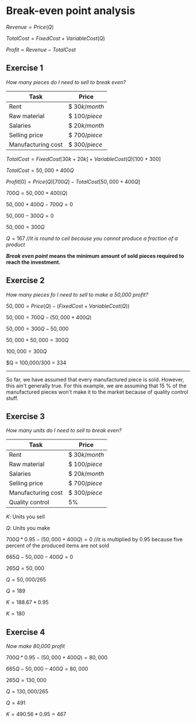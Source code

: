 # Break-even point analysis

$Revenue = Price(Q)$

$TotalCost = FixedCost + VariableCost(Q)$

$Profit = Revenue - TotalCost$

## Exercise 1
*How many pieces do I need to sell to break even?*

| Task               | Price         |
| ------------------ | ------------- |
| Rent               | $ $30k/month$ |
| Raw material       | $ $100/piece$ |
| Salaries           | $ $20k/month$ |
| Selling price      | $ $700/piece$ |
| Manufacturing cost | $ $300/piece$ |


$TotalCost = FixedCost[30k + 20k] + VariableCost(Q) [100 + 300]$

$TotalCost = 50,000 + 400Q$

$Profit [0] = Price(Q) [700Q] - TotalCost [50,000 + 400Q]$

$700Q = 50,000 + 400(Q)$

$50,000 + 400Q - 700Q = 0$

$50,000 - 300Q = 0$

$50,000 = 300Q$

$Q = 167$
*//it is round to ceil because you cannot produce a fraction of a product*

***Break even point* means the minimum amount of sold pieces required to reach the investment.**


## Exercise 2

*How many pieces fo I need to sell to make a 50,000 profit?*

$50,000 = Price(Q) - (FixedCost + VariableCost(Q))$

$50,000 = 700Q - (50,000 + 400Q)$

$50,000 = 300Q - 50,000$

$50,000 + 50,000 = 300Q$

$100,000 = 300Q$

$Q = 100,000/300 = 334

---

So far, we have assumed that every manufactured piece is sold. However, this ain't generally true.
For this example, we are assuming that 15 % of the manufactured pieces won't make it to the market because of quality control stuff.

## Exercise 3

*How many units do I need to sell to break even?*

| Task               | Price         |
| ------------------ | ------------- |
| Rent               | $ $30k/month$ |
| Raw material       | $ $100/piece$ |
| Salaries           | $ $20k/month$ |
| Selling price      | $ $700/piece$ |
| Manufacturing cost | $ $300/piece$ |
| Quality control    | $5\%$        |

$K$: Units you sell

$Q$: Units you make

$700Q*0.95 - (50,000 + 400Q) = 0$
//it is multiplied by 0.95 because five percent of the produced items are not sold

$665Q - 50,000 - 400Q = 0$

$265Q = 50,000$

$Q = 50,000/265$

$Q = 189$

$K = 188.67 * 0.95$

$K = 180$

## Exercise 4
*Now make 80,000 profit*

$700Q*0.95 - (50,000 + 400Q) = 80,000$

$665Q - 50,000 - 400Q = 80,000$

$265Q = 130,000$

$Q = 130,000/265$

$Q = 491$

$K = 490.56 * 0.95 = 467$